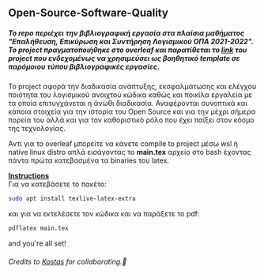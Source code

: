 ## Open-Source-Software-Quality
##### Το repo περιέχει την βιβλιογραφική εργασία στα πλαίσια μαθήματος "Επαλήθευση, Επικύρωση και Συντήρηση Λογισμικού ΟΠΑ 2021-2022". Το project πραγματοποιήθηκε στο overleaf και παρατίθεται το [link](https://www.overleaf.com/read/rzggxpkrhbbs) του project που ενδεχομένως να χρησιμεύσει ως βοηθητικό template σε παρόμοιου τύπου βιβλιογραφικές εργασίες.
 To project αφορά την διαδικασία ανάπτυξης, εκσφαλμάτωσης και ελέγχου ποιότητα του λογισμικού ανοιχτού κώδικα καθώς και ποικίλα εργαλεία με τα οποία επιτυγχάνεται η άνωθι διαδικασία. Αναφέρονται συνοπτικά και κάποια στοιχεία για την ιστορία του Οpen Source και για την μέχρι σήμερα πορεία του αλλά και για τον καθοριστικό ρόλο που έχει παίξει στον κόσμο της τεχνολογίας.

Αντί για το overleaf μπορείτε να κάνετε compile to project μέσω wsl ή native linux distro απλά εισάγοντας το **main.tex** αρχείο στο bash έχοντας πάντα πρώτα κατεβασμένα τα binaries του latex.

**<u>Instructions</u>**  
Για να κατεβάσετε το πακέτο:
```bash
sudo apt install texlive-latex-extra
```
και για να εκτελέσετε τον κώδικα και να παράξετε το pdf:
```bash
pdflatex main.tex
```
and you're all set!
###### Credits to [Kostas](https://github.com/KonstantinosVasilopoulos) for collaborating.:100:
